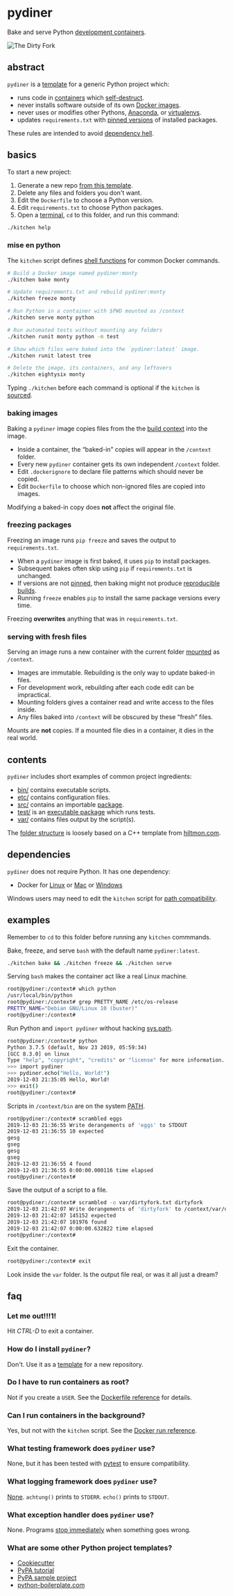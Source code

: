 # pydiner

Bake and serve Python [development containers].

![The Dirty Fork](pydiner.jpeg)

[development containers]: https://docs.docker.com/develop/

## abstract

`pydiner` is a [template] for a generic Python project which:

- runs code in [containers] which [self-destruct].
- never installs software outside of its own [Docker images].
- never uses or modifies other Pythons, [Anaconda], or [virtualenvs].
- updates `requirements.txt` with [pinned versions] of installed packages.

These rules are intended to avoid [dependency hell].

[template]: https://help.github.com/en/articles/creating-a-repository-from-a-template
[containers]: https://en.wikipedia.org/wiki/OS-level_virtualisation
[self-destruct]: https://docs.docker.com/engine/reference/run/#clean-up---rm
[Docker images]: https://docs.docker.com/engine/docker-overview/
[Anaconda]: https://www.anaconda.com/
[virtualenvs]: https://virtualenv.pypa.io/en/latest/
[pinned versions]: https://pip.pypa.io/en/stable/user_guide/#pinned-version-numbers
[dependency hell]: https://en.wikipedia.org/wiki/Dependency_hell

## basics

To start a new project:

1. Generate a new repo [from this template].
1. Delete any files and folders you don't want.
1. Edit the `Dockerfile` to choose a Python version.
1. Edit `requirements.txt` to choose Python packages.
1. Open a [terminal], `cd` to this folder, and run this command:
```sh
./kitchen help
```

[from this template]: https://help.github.com/en/articles/creating-a-repository-from-a-template
[pip]: https://pip.pypa.io/en/stable/
[terminal]: https://en.wikipedia.org/wiki/Command-line_interface

### mise en python

The `kitchen` script defines [shell functions] for common Docker commands.
```sh
# Build a Docker image named pydiner:monty
./kitchen bake monty

# Update requirements.txt and rebuild pydiner:monty
./kitchen freeze monty

# Run Python in a container with $PWD mounted as /context
./kitchen serve monty python

# Run automated tests without mounting any folders
./kitchen runit monty python -m test

# Show which files were baked into the `pydiner:latest` image.
./kitchen runit latest tree

# Delete the image, its containers, and any leftovers
./kitchen eightysix monty
```
Typing `./kitchen` before each command is optional if the `kitchen` is [sourced].

[shell functions]: https://www.gnu.org/software/bash/manual/html_node/Shell-Functions.html
[sourced]: https://en.wikipedia.org/wiki/Source_(command)

### baking images

Baking a `pydiner` image copies files from the the [build context] into the image.

- Inside a container, the <q>baked-in</q> copies will appear in the `/context` folder.
- Every new `pydiner` container gets its own independent `/context` folder.
- Edit `.dockerignore` to declare file patterns which should never be copied.
- Edit `Dockerfile` to choose which non-ignored files are copied into images.

Modifying a baked-in copy does **not** affect the original file.

[build context]: https://docs.docker.com/engine/reference/commandline/build/

### freezing packages

Freezing an image runs `pip freeze` and saves the output to `requirements.txt`.

- When a `pydiner` image is first baked, it uses `pip` to install packages.
- Subsequent bakes often skip using `pip` if `requirements.txt` is unchanged.
- If versions are not [pinned], then baking might not produce [reproducible builds].
- Running `freeze` enables `pip` to install the same package versions every time.

Freezing **overwrites** anything that was in `requirements.txt`.

[pinned]: https://pip.pypa.io/en/stable/user_guide/#pinned-version-numbers
[reproducible builds]: https://en.wikipedia.org/wiki/Reproducible_builds

### serving with fresh files

Serving an image runs a new container with the current folder [mounted] as `/context`.

- Images are immutable. Rebuilding is the only way to update baked-in files.
- For development work, rebuilding after each code edit can be impractical.
- Mounting folders gives a container read and write access to the files inside.
- Any files baked into `/context` will be obscured by these <q>fresh</q> files.

Mounts are **not** copies. If a mounted file dies in a container, it dies in the real world.

[mounted]: https://docs.docker.com/storage/bind-mounts/

## contents

`pydiner` includes short examples of common project ingredients:

- [bin/](bin) contains executable scripts.
- [etc/](etc) contains configuration files.
- [src/](src) contains an importable [package].
- [test/](test) is an [executable package] which runs tests.
- [var/](var) contains files output by the script(s).

The [folder structure] is loosely based on a C++ template from [hiltmon.com].

[package]: https://docs.python.org/3/tutorial/modules.html#packages
[executable package]: https://docs.python.org/3/library/__main__.html
[folder structure]: https://en.wikipedia.org/wiki/Directory_structure
[hiltmon.com]: https://hiltmon.com/blog/2013/07/03/a-simple-c-plus-plus-project-structure/

## dependencies

`pydiner` does not require Python. It has one dependency:

- Docker for [Linux] or [Mac] or [Windows]

Windows users may need to edit the `kitchen` script for [path compatibility].

[Linux]: https://docs.docker.com/install/
[Mac]: https://docs.docker.com/docker-for-mac/install/
[Windows]: https://docs.docker.com/docker-for-windows/
[path compatibility]: https://en.wikipedia.org/wiki/Path_(computing)#MS-DOS/Microsoft_Windows_style

## examples

Remember to `cd` to this folder before running any `kitchen` commmands.

Bake, freeze, and serve `bash` with the default name `pydiner:latest`.
```sh
./kitchen bake && ./kitchen freeze && ./kitchen serve
```

Serving `bash` makes the container act like a real Linux machine.
```sh
root@pydiner:/context# which python
/usr/local/bin/python
root@pydiner:/context# grep PRETTY_NAME /etc/os-release
PRETTY_NAME="Debian GNU/Linux 10 (buster)"
root@pydiner:/context#
```

Run Python and `import pydiner` without hacking [sys.path].
```sh
root@pydiner:/context# python
Python 3.7.5 (default, Nov 23 2019, 05:59:34)
[GCC 8.3.0] on linux
Type "help", "copyright", "credits" or "license" for more information.
>>> import pydiner
>>> pydiner.echo("Hello, World!")
2019-12-03 21:35:05 Hello, World!
>>> exit()
root@pydiner:/context#
```

Scripts in `/context/bin` are on the system [PATH].
```sh
root@pydiner:/context# scrambled eggs
2019-12-03 21:36:55 Write derangements of 'eggs' to STDOUT
2019-12-03 21:36:55 10 expected
gesg
gseg
gesg
gseg
2019-12-03 21:36:55 4 found
2019-12-03 21:36:55 0:00:00.000116 time elapsed
root@pydiner:/context#
```

Save the output of a script to a file.
```sh
root@pydiner:/context# scrambled -o var/dirtyfork.txt dirtyfork
2019-12-03 21:42:07 Write derangements of 'dirtyfork' to /context/var/dirtyfork.txt
2019-12-03 21:42:07 145152 expected
2019-12-03 21:42:07 101976 found
2019-12-03 21:42:07 0:00:00.632822 time elapsed
root@pydiner:/context#
```

Exit the container.
```sh
root@pydiner:/context# exit
```

Look inside the `var` folder. Is the output file real, or was it all just a dream?

[sys.path]: https://docs.python.org/3/library/sys.html#sys.path
[PATH]: https://en.wikipedia.org/wiki/PATH_(variable)


## faq

### Let me out!!!1!

Hit *CTRL-D* to exit a container.

### How do I install `pydiner`?

Don't. Use it as a [template] for a new repository.

[template]: https://help.github.com/en/articles/creating-a-repository-from-a-template

### Do I have to run containers as root?

Not if you create a `USER`. See the [Dockerfile reference] for details.

[Dockerfile reference]: https://docs.docker.com/engine/reference/builder/

### Can I run containers in the background?

Yes, but not with the `kitchen` script. See the [Docker run reference].

[Docker run reference]: https://docs.docker.com/engine/reference/run/

### What testing framework does `pydiner` use?

None, but it has been tested with [pytest] to ensure compatibility.

[pytest]: https://docs.pytest.org/en/latest/

### What logging framework does `pydiner` use?

[None]. `achtung()` prints to `STDERR`. `echo()` prints to `STDOUT`.

[None]: https://12factor.net/logs

### What exception handler does `pydiner` use?

None. Programs [stop immediately] when something goes wrong.

[stop immediately]: https://global.toyota/en/company/vision-and-philosophy/production-system/

### What are some other Python project templates?

- [Cookiecutter](https://github.com/cookiecutter/cookiecutter)
- [PyPA tutorial](https://packaging.python.org/tutorials/packaging-projects/)
- [PyPA sample project](https://github.com/pypa/sampleproject)
- [python-boilerplate.com](https://www.python-boilerplate.com)
